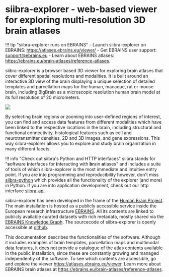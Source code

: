 # siibra-explorer - web-based viewer for exploring multi-resolution 3D brain atlases

!!! tip "siibra-explorer runs on EBRAINS"
	- Launch siibra-explorer on EBRAINS: <https://atlases.ebrains.eu/viewer/>
	- Get EBRAINS user support: [support@ebrains.eu](mailto:support@ebrains.eu?subject=[interactive%20atlas%20viewer]%20queries)
	- Learn about EBRAINS atlases: <https://ebrains.eu/brain-atlases/reference-atlases>. 

siibra-explorer is a browser based 3D viewer for exploring brain atlases that cover different spatial resolutions and modalities. It is built around an interactive 3D view of the brain displaying a unique selection of detailed templates and parcellation maps for the human, macaque, rat or mouse brain, including BigBrain as a microscopic resolution human brain model at its full resolution of 20 micrometers. 

![](https://data-proxy.ebrains.eu/api/v1/buckets/reference-atlas-data/static/siibra-explorer-teaser.png)

By selecting brain regions or zooming into user-defined regions of interest, you can find and access data features from different modalities which have been linked to the respective locations in the brain, including structural and functional connectivity, histological features such as cell and neurotransmitter densities, 2D and 3D images, and gene expressions. This way siibra-explorer allows you to explore and study brain organization in many different facets.

!!! info "Check out siibra's Python and HTTP interfaces"
    siibra stands for "**s**oftware **i**nterfaces for **i**nteracting with **br**ain **a**tlases" and includes a suite of tools of which siibra-explorer is the most immediate and intuitive entry point. If you are into programming and reproducibility however, don't miss [siibra-python](https://siibra-python.readthedocs.io) which provides all the functionality of the explorer (and more) in Python. If you are into application development, check out our http interface [siibra-api](https://siibra-api-stable.apps.hbp.eu/). 

siibra-explorer has been developed in the frame of the [Human Brain Project](https://www.humanbrainproject.eu/en/). The main installation is hosted as a publicly accessible service inside the European research infrastructure [EBRAINS](https://ebrains.eu). All its contents are linked to publicly available curated datasets with rich metadata, mostly shared via the [EBRAINS Knowledge Graph](https://search.kg.ebrains.eu). The sourcecode of siibra-explorer is openly accessible at [github](http://github.com/fzj-inm1-bda/siibra-explorer). 

This documentation describes the functionalities of the software. Although it includes examples of brain templates, parcellation maps and multimodal data features, it does not  provide a catalogue of the atlas contents available in the public installation, since these are constantly growing and managed independently of the software. To see which contents are accessible, go and explore the viewer <https://atlases.ebrains.eu/viewer>. Learn more about EBRAINS brain atlases at <https://ebrains.eu/brain-atlases/reference-atlases>. 
